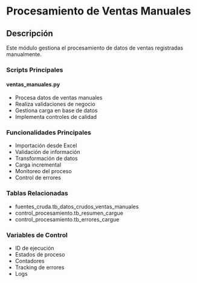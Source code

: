 # Procesamiento de Ventas Manuales

## Descripción
Este módulo gestiona el procesamiento de datos de ventas registradas manualmente.

### Scripts Principales

#### ventas_manuales.py
- Procesa datos de ventas manuales
- Realiza validaciones de negocio
- Gestiona carga en base de datos
- Implementa controles de calidad

### Funcionalidades Principales
- Importación desde Excel
- Validación de información
- Transformación de datos
- Carga incremental 
- Monitoreo del proceso
- Control de errores

### Tablas Relacionadas
- fuentes_cruda.tb_datos_crudos_ventas_manuales
- control_procesamiento.tb_resumen_cargue
- control_procesamiento.tb_errores_cargue

### Variables de Control  
- ID de ejecución
- Estados de proceso
- Contadores
- Tracking de errores
- Logs
